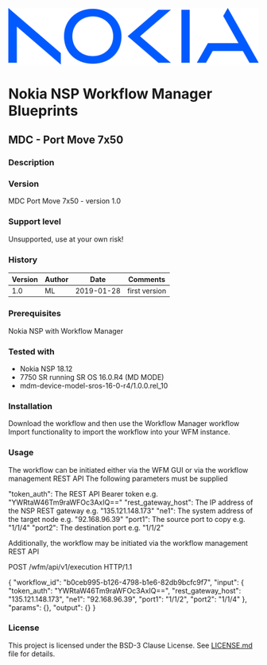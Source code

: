 ![NOKIA](https://raw.githubusercontent.com/nokia/nsp-workflow/master/logo.png)
# Nokia NSP Workflow Manager Blueprints
## MDC - Port Move 7x50

### Description

### Version
MDC Port Move 7x50 - version 1.0

### Support level
Unsupported, use at your own risk!

### History
|Version|Author|Date      |Comments     |
|-------|------|----------|-------------|
|   1.0 |  ML  |2019-01-28|first version|

### Prerequisites
Nokia NSP with Workflow Manager

### Tested with
* Nokia NSP 18.12
* 7750 SR running SR OS 16.0.R4 (MD MODE)
* mdm-device-model-sros-16-0-r4/1.0.0.rel_10

### Installation
Download the workflow and then use the Workflow Manager workflow Import functionality to import the workflow into your WFM instance.

### Usage
The workflow can be initiated either via the WFM GUI or via the workflow management REST API The following parameters must be supplied
    
   "token_auth": The REST API Bearer token e.g. "YWRtaW46Tm9raWFOc3AxIQ=="
   "rest_gateway_host":  The IP address of the NSP REST gateway e.g.  "135.121.148.173"
   "ne1": The system address of the target node e.g. "92.168.96.39"
   "port1": The source port to copy e.g. "1/1/4"
   "port2": The destination port e.g. "1/1/2"

Additionally, the workflow may be initiated via the workflow management REST API

POST /wfm/api/v1/execution HTTP/1.1

{
    "workflow_id": "b0ceb995-b126-4798-b1e6-82db9bcfc9f7",
    "input": {
        "token_auth": "YWRtaW46Tm9raWFOc3AxIQ==",
        "rest_gateway_host": "135.121.148.173",
        "ne1": "92.168.96.39",
        "port1": "1/1/2",
        "port2": "1/1/4"
    },
    "params": {},
    "output": {}
}

### License
This project is licensed under the BSD-3 Clause License. See
[LICENSE.md](https://raw.githubusercontent.com/nokia/nsp-workflow/master/LICENSE.md) file for details.
